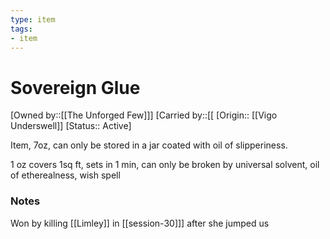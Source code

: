 ```yaml
---
type: item
tags:
- item
---
```


# Sovereign Glue

[Owned by::[[The Unforged Few]]]
[Carried by::[[
[Origin:: [[Vigo Underswell]]
[Status:: Active]

Item, 7oz, can only be stored in a jar coated with oil of slipperiness.

1 oz covers 1sq ft, sets in 1 min, can only be broken by universal solvent, oil of etherealness, wish spell

### Notes
Won by killing [[Limley]] in [[session-30]]] after she jumped us 
